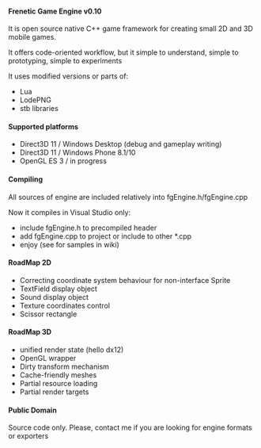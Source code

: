 #### Frenetic Game Engine v0.10

It is open source native C++ game framework for creating small 2D and 3D mobile games.
 
It offers code-oriented workflow, but it simple to understand, simple to prototyping, simple to experiments

It uses modified versions or parts of:

- Lua
- LodePNG
- stb libraries

#### Supported platforms
- Direct3D 11 / Windows Desktop (debug and gameplay writing)
- Direct3D 11 / Windows Phone 8.1/10
- OpenGL ES 3 / in progress

#### Compiling

All sources of engine are included relatively into fgEngine.h/fgEngine.cpp

Now it compiles in Visual Studio only:

- include fgEngine.h to precompiled header
- add fgEngine.cpp to project or include to other *.cpp
- enjoy (see for samples in wiki)

#### RoadMap 2D

- Correcting coordinate system behaviour for non-interface Sprite  
- TextField display object
- Sound display object
- Texture coordinates control
- Scissor rectangle

#### RoadMap 3D

- unified render state (hello dx12)
- OpenGL wrapper
- Dirty transform mechanism
- Cache-friendly meshes
- Partial resource loading
- Partial render targets

#### Public Domain

Source code only.
Please, contact me if you are looking for engine formats or exporters
